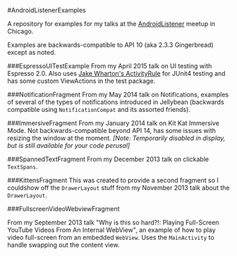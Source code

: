 #AndroidListenerExamples

A repository for examples for my talks at the [AndroidListener](http://twitter.com/AndroidListener) meetup in Chicago. 

Examples are backwards-compatible to API 10 (aka 2.3.3 Gingerbread) except as noted. 

###EspressoUITestExample
From my April 2015 talk on UI testing with Espresso 2.0. Also uses [Jake Wharton's ActivityRule](https://gist.github.com/JakeWharton/1c2f2cadab2ddd97f9fb) for JUnit4 testing and has some custom ViewActions in the test package. 

###NotificationFragment
From my May 2014 talk on Notifications, examples of several of the types of notifications introduced in Jellybean (backwards compatible using `NotificationCompat` and its assorted friends).

###ImmersiveFragment
From my January 2014 talk on Kit Kat Immersive Mode. Not backwards-compatible beyond API 14, has some issues with resizing the window at the moment. *[Note: Temporarily disabled in display, but is still available for your code perusal]*

###SpannedTextFragment
From my December 2013 talk on clickable `TextSpans`. 

###KittensFragment
This was created to provide a second fragment so I couldshow off the `DrawerLayout` stuff from my November 2013 talk about the `DrawerLayout`. 

###FullscreenVideoWebviewFragment

From my September 2013 talk "Why is this so hard?!: Playing Full-Screen YouTube Videos From An Internal WebView", an example of how to play video full-screen from an embedded `WebView`. Uses the `MainActivity` to handle swapping out the content view. 

